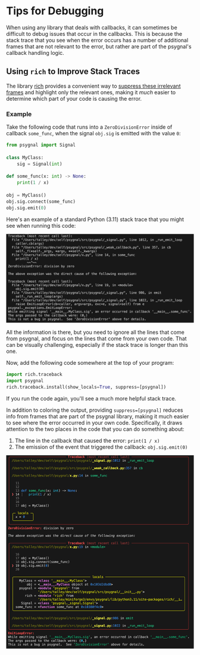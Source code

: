 # Tips for Debugging

When using any library that deals with callbacks, it can sometimes be difficult
to debug issues that occur in the callbacks.  This is because the stack trace
that you see when the error occurs has a number of additional frames that are
not relevant to the error, but rather are part of the psygnal's callback
handling logic.

## Using `rich` to Improve Stack Traces

The library [rich](https://rich.readthedocs.io/en/latest/) provides a convenient
way to [suppress these irrelevant
frames](https://rich.readthedocs.io/en/stable/traceback.html#suppressing-frames)
and highlight only the relevant ones, making it *much* easier to determine which
part of your code is causing the error.

### Example

Take the following code that runs into a `ZeroDivisionError`
inside of callback `some_func`, when the signal `obj.sig` is emitted
with the value `0`:

```python
from psygnal import Signal

class MyClass:
    sig = Signal(int)

def some_func(x: int) -> None:
    print(1 / x)

obj = MyClass()
obj.sig.connect(some_func)
obj.sig.emit(0)
```

Here's an example of a standard Python (3.11) stack trace that you
might see when running this code:

[![standard stack trace](../img/stdlib.png)](../img/stdlib.png)

All the information is there, but you need to ignore all the
lines that come from psygnal, and focus on the lines that come from your
own code. That can be visually challenging, especially if the stack trace is
longer than this one.

Now, add the following code somewhere at the top of your program:

```python
import rich.traceback
import psygnal
rich.traceback.install(show_locals=True, suppress=[psygnal])
```

If you run the code again, you'll see a much more helpful stack trace.

In addition to coloring the output, providing `suppress=[psygnal]` reduces info
from frames that are part of the psygnal library, making it much
easier to see where the error occurred in your own code.  Specifically, it draws
attention to the two places in the code that you can do something about:

1. The line in the callback that caused the error: `print(1 / x)`
2. The emission of the event that triggered the callback: `obj.sig.emit(0)`

[![rich stack trace](../img/rich.png)](../img/rich.png)
